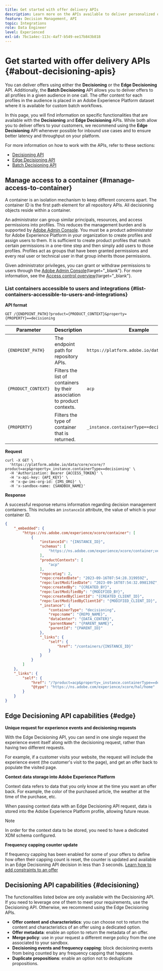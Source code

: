 ```yaml
---
title: Get started with offer delivery APIs
description: Learn more on the APIs available to deliver personalized offers.
feature: Decision Management, API
topic: Integrations
role: Data Engineer
level: Experienced
exl-id: 7bc1a4ec-113c-4af7-b549-ee17b843b818
---
```

# Get started with offer delivery APIs {#about-decisioning-apis}

You can deliver offers using either the **Decisioning** or the **Edge Decisioning** API. Additionally, the **Batch Decisioning** API allows you to deliver offers to all profiles in a given audience in one call. The offer content for each profiles in the audience is placed in an Adobe Experience Platform dataset where it is available for custom batch workflows.

In this page, you will find information on specific functionalities that are available with the **Decisioning** and **Edge Decisioning** APIs. While both allow you to deliver offers to your customers, we recommend using the **Edge Decisioning** API whenever possible for inbound use cases and to ensure better latency and throughput on your platform.

For more information on how to work with the APIs, refer to these sections:
* [Decisioning API](decisioning-api.md)
* [Edge Decisioning API](edge-decisioning-api.md)
* [Batch Decisioning API](batch-decisioning-api.md)

## Manage access to a container {#manage-access-to-container}

A container is an isolation mechanism to keep different concerns apart. The container ID is the first path element for all repository APIs. All decisioning objects reside within a container.

An administrator can group similar principals, resources, and access permissions into profiles. This reduces the management burden and is supported by [Adobe Admin Console](https://adminconsole.adobe.com/). You must be a product administrator for Adobe Experience Platform in your organization to create profiles and assign users to them. It is sufficient to create product profiles that match certain permissions in a one-time step and then simply add users to those profiles. Profiles act as groups that have been granted permissions and every real user or technical user in that group inherits those permissions.

Given administrator privileges, you can grant or withdraw permissions to users through the [Adobe Admin Console](https://adminconsole.adobe.com/){target="_blank"}. For more information, see the [Access control overview](https://experienceleague.adobe.com/docs/experience-platform/access-control/home.html){target="_blank"}.

### List containers accessible to users and integrations {#list-containers-accessible-to-users-and-integrations}

**API format**

```http
GET /{ENDPOINT_PATH}?product={PRODUCT_CONTEXT}&property={PROPERTY}==decisioning
```

| Parameter | Description | Example |
| --------- | ----------- | ------- |
| `{ENDPOINT_PATH}` | The endpoint path for repository APIs. | `https://platform.adobe.io/data/core/xcore/` |
| `{PRODUCT_CONTEXT}` | Filters the list of containers by their association to product contexts. | `acp` |
| `{PROPERTY}` | Filters the type of container that is returned. | `_instance.containerType==decisioning` |

**Request**

```shell
curl -X GET \
  'https://platform.adobe.io/data/core/xcore/?product=acp&property=_instance.containerType==decisioning' \
  -H 'Authorization: Bearer {ACCESS_TOKEN}' \
  -H 'x-api-key: {API_KEY}' \
  -H 'x-gw-ims-org-id: {IMS_ORG}' \
  -H 'x-sandbox-name: {SANDBOX_NAME}'
```

**Response**

A successful response returns information regarding decision management containers. This includes an `instanceId` attribute, the value of which is your container ID.

```json
{
    "_embedded": {
        "https://ns.adobe.com/experience/xcore/container": [
            {
                "instanceId": "{INSTANCE_ID}",
                "schemas": [
                    "https://ns.adobe.com/experience/xcore/container;version=0.5"
                ],
                "productContexts": [
                    "acp"
                ],
                "repo:etag": 2,
                "repo:createdDate": "2023-09-16T07:54:28.319959Z",
                "repo:lastModifiedDate": "2023-09-16T07:54:32.098139Z",
                "repo:createdBy": "{CREATED_BY}",
                "repo:lastModifiedBy": "{MODIFIED_BY}",
                "repo:createdByClientId": "{CREATED_CLIENT_ID}",
                "repo:lastModifiedByClientId": "{MODIFIED_CLIENT_ID}",
                "_instance": {
                    "containerType": "decisioning",
                    "repo:name": "{REPO_NAME}",
                    "dataCenter": "{DATA_CENTER}",
                    "parentName": "{PARENT_NAME}",
                    "parentId": "{PARENT_ID}"
                },
                "_links": {
                    "self": {
                        "href": "/containers/{INSTANCE_ID}"
                    }
                }
            }
        ]
    },
    "_links": {
        "self": {
            "href": "/?product=acp&property=_instance.containerType==decisioning",
            "@type": "https://ns.adobe.com/experience/xcore/hal/home"
        }
    }
}
```

## Edge Decisioning API capabilities {#edge}

**Unique request for experience events and decisioning requests**

With the Edge Decisioning API, you can send in one single request the experience event itself along with the decisioning request, rather than having two different requests.

For example, if a customer visits your website, the request will include the experience event (the customer's visit to the page), and get an offer back to populate the visited page.

**Context data storage into Adobe Experience Platform**

Context data refers to data that you only know at the time you want an offer back. For example, the color of the purchased article, the weather at the time of the purchase, etc.

When passing context data with an Edge Decisioning API request, data is stored into the Adobe Experience Platform profile, allowing future reuse. 

>[!NOTE]
>
>In order for the context data to be stored, you need to have a dedicated XDM schema configured.

**Frequency capping counter update**

If frequency capping has been enabled for some of your offers to define how often their capping count is reset, the counter is updated and available in an Edge Decisioning API decision in less than 3 seconds. [Learn how to add constraints to an offer](../../offer-library/add-constraints.md)

## Decisioning API capabilities {#decisioning}

The functionalities listed below are only available with the Decisioning API. If you need to leverage one of them to meet your requirements, use the Decisioning API. Otherwise, we recommend using the Edge Decisioning APIs.

* **Offer content and characteristics**: you can choose not to return the content and characteristics of an offer using a dedicated option.
* **Offer metadata**: enable an option to return the metadata of an offer.
* **Merge policy**: use in your request a different merge policy from the one associated to your sandbox.
* **Decisioning events and frequency capping**: block decisioning events from being counted by any frequency capping that happens.
* **Duplicate propositions**: enable an option not to deduplicate propositions.
